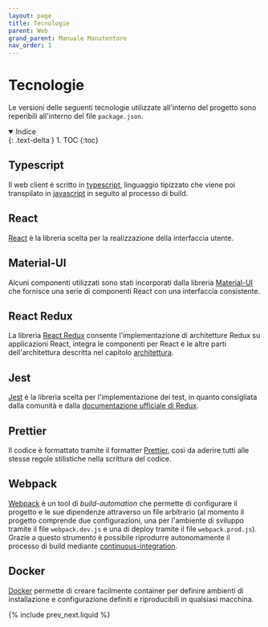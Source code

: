 ```yaml
---
layout: page
title: Tecnologie
parent: Web
grand_parent: Manuale Manutentore
nav_order: 1
---
```


# Tecnologie

Le versioni delle seguenti tecnologie utilizzate all'interno del progetto sono reperibili all'interno del file `package.json`.

<details open markdown="block">
  <summary>
    Indice
  </summary>
  {: .text-delta }
1. TOC
{:toc}
</details>

## Typescript

Il web client è scritto in
[typescript](https://www.typescriptlang.org/), linguaggio tipizzato
che viene poi transpilato in [javascript](https://www.javascript.com/)
in seguito al processo di build.

## React

[React](https://reactjs.org/) è la libreria scelta per la
realizzazione della interfaccia utente.

## Material-UI

Alcuni componenti utilizzati sono stati incorporati dalla libreria
[Material-UI](https://material-ui.com/) che fornisce una serie di
componenti React con una interfaccia consistente.

## React Redux

La libreria [React Redux](https://react-redux.js.org/) consente l'implementazione
di architetture Redux su applicazioni React, integra le componenti per React e
le altre parti dell'architettura descritta nel capitolo
[architettura](architettura).

## Jest

[Jest](https://jestjs.io/) è la libreria scelta per l'implementazione
dei test, in quanto consigliata dalla comunità e dalla [documentazione ufficiale di Redux](https://redux.js.org/recipes/writing-tests).

## Prettier

Il codice è formattato tramite il formatter
[Prettier](https://prettier.io/), così da aderire tutti alle stesse
regole stilistiche nella scrittura del codice.

## Webpack

[Webpack](https://webpack.js.org/) è un tool di _build-automation_ che
permette di configurare il progetto e le sue dipendenze attraverso un
file arbitrario (al momento il progetto comprende due configurazioni,
una per l'ambiente di sviluppo tramite il file `webpack.dev.js` e una
di deploy tramite il file `webpack.prod.js`). Grazie a questo
strumento è possibile riprodurre autonomamente il processo di build
mediante [continuous-integration](/glossario#continuous-integration).

## Docker

[Docker](https://www.docker.com/) permette di creare facilmente
container per definire ambienti di installazione e configurazione
definiti e riproducibili in qualsiasi macchina.

{% include prev_next.liquid %}
